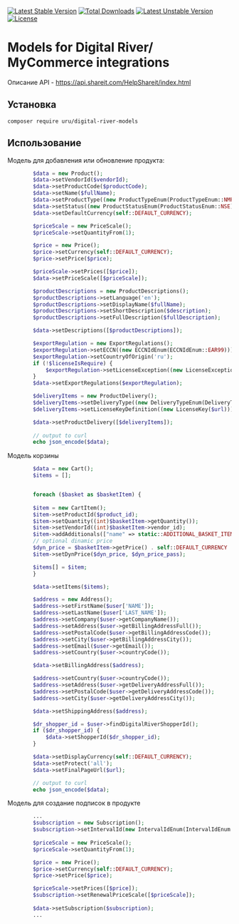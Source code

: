 [![Latest Stable Version](https://poser.pugx.org/uru/digital-river-models/v)](//packagist.org/packages/uru/digital-river-models)
[![Total Downloads](https://poser.pugx.org/uru/digital-river-models/downloads)](//packagist.org/packages/uru/digital-river-models)
[![Latest Unstable Version](https://poser.pugx.org/uru/digital-river-models/v/unstable)](//packagist.org/packages/uru/digital-river-models)
[![License](https://poser.pugx.org/uru/digital-river-models/license)](//packagist.org/packages/uru/digital-river-models)

# Models for Digital River/ MyCommerce integrations
Описание API - https://api.shareit.com/HelpShareit/index.html
## Установка
```composer require uru/digital-river-models```
## Использование
Модель для добавления или обновление продукта:
```php
        $data = new Product();
        $data->setVendorId($vendorId);
        $data->setProductCode($productCode);
        $data->setName($fullName);
        $data->setProductType((new ProductTypeEnum(ProductTypeEnum::NMP)));
        $data->setStatus((new ProductStatusEnum(ProductStatusEnum::NSE)));
        $data->setDefaultCurrency(self::DEFAULT_CURRENCY);

        $priceScale = new PriceScale();
        $priceScale->setQuantityFrom(1);

        $price = new Price();
        $price->setCurrency(self::DEFAULT_CURRENCY);
        $price->setPrice($price);

        $priceScale->setPrices([$price]);
        $data->setPriceScale([$priceScale]);

        $productDescriptions = new ProductDescriptions();
        $productDescriptions->setLanguage('en');
        $productDescriptions->setDisplayName($fullName);
        $productDescriptions->setShortDescription($description);
        $productDescriptions->setFullDescription($fullDescription);

        $data->setDescriptions([$productDescriptions]);

        $exportRegulation = new ExportRegulations();
        $exportRegulation->setECCN((new ECCNIdEnum(ECCNIdEnum::EAR99)));
        $exportRegulation->setCountryOfOrigin('ru');
        if (!$licenseIsRequire) {
            $exportRegulation->setLicenseException((new LicenseExceptionsEnum(LicenseExceptionsEnum::NLR)));
        }
        $data->setExportRegulations($exportRegulation);

        $deliveryItems = new ProductDelivery();
        $deliveryItems->setDeliveryType((new DeliveryTypeEnum(DeliveryTypeEnum::EL5_KEY_INL)));
        $deliveryItems->setLicenseKeyDefinition((new LicenseKey($url)));

        $data->setProductDelivery([$deliveryItems]);
        
        // output to curl
        echo json_encode($data);
```
Модель корзины
```php
        $data = new Cart();
        $items = [];


        foreach ($basket as $basketItem) {
  
        $item = new CartItem();
        $item->setProductId($product_id);
        $item->setQuantity((int)$basketItem->getQuantity());
        $item->setVendorId((int)$basketItem->vendor_id);
        $item->addAdditionals(["name" => static::ADDITIONAL_BASKET_ITEM_FIELD, "value" => $basketItem->getId(), "hidden" => true]);
        // optional dinamic price
        $dyn_price = $basketItem->getPrice() . self::DEFAULT_CURRENCY . ",N";
        $item->setDynPrice($dyn_price, $dyn_price_pass);

        $items[] = $item;
        }

        $data->setItems($items);

        $address = new Address();
        $address->setFirstName($user['NAME']);
        $address->setLastName($user['LAST_NAME']);
        $address->setCompany($user->getCompanyName());
        $address->setAddress($user->getBillingAddressFull());
        $address->setPostalCode($user->getBillingAddressCode());
        $address->setCity($user->getBillingAddressCity());
        $address->setEmail($user->getEmail());
        $address->setCountry($user->countryCode());

        $data->setBillingAddress($address);

        $address->setCountry($user->countryCode());
        $address->setAddress($user->getDeliveryAddressFull());
        $address->setPostalCode($user->getDeliveryAddressCode());
        $address->setCity($user->getDeliveryAddressCity());

        $data->setShippingAddress($address);

        $dr_shopper_id = $user->findDigitalRiverShopperId();
        if ($dr_shopper_id) {
            $data->setShopperId($dr_shopper_id);
        }

        $data->setDisplayCurrency(self::DEFAULT_CURRENCY);
        $data->setProtect('all');
        $data->setFinalPageUrl($url);

        // output to curl
        echo json_encode($data);
```
Модель для создание подписок в продукте
```php
        ...
        $subscription = new Subscription();
        $subscription->setIntervalId(new IntervalIdEnum(IntervalIdEnum::YEA));
        
        $priceScale = new PriceScale();
        $priceScale->setQuantityFrom(1);

        $price = new Price();
        $price->setCurrency(self::DEFAULT_CURRENCY);
        $price->setPrice($price);

        $priceScale->setPrices([$price]);
        $subscription->setRenewalPriceScale([$priceScale]);
        
        $data->setSubscription($subscription);
        ...
```
